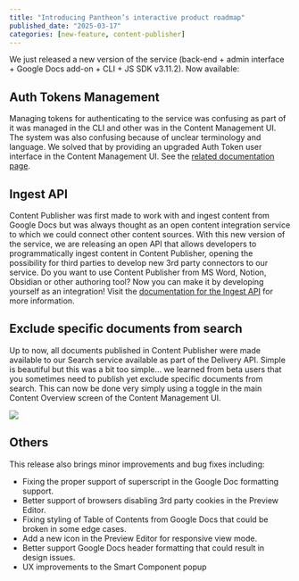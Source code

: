 ```yaml
---
title: "Introducing Pantheon’s interactive product roadmap"
published_date: "2025-03-17"
categories: [new-feature, content-publisher]
---
```

We just released a new version of the service (back-end + admin interface + Google Docs add-on + CLI + JS SDK v3.11.2). 
Now available:

## Auth Tokens Management

[](https://pcc.pantheon.io/docs/release-notes#h.xm86x7zetwrt)

Managing tokens for authenticating to the service was confusing as part of it was managed in the CLI and other was in the Content Management UI. The system was also confusing because of unclear terminology and language. We solved that by providing an upgraded Auth Token user interface in the Content Management UI. See the [related documentation page](https://pcc.pantheon.io/docs/authentication-tokens).

## Ingest API

Content Publisher was first made to work with and ingest content from Google Docs but was always thought as an open content integration service to which we could connect other content sources. With this new version of the service, we are releasing an open API that allows developers to programmatically ingest content in Content Publisher, opening the possibility for third parties to develop new 3rd party connectors to our service. Do you want to use Content Publisher from MS Word, Notion, Obsidian or other authoring tool? Now you can make it by developing yourself as an integration! Visit the [documentation for the Ingest API](https://pcc.pantheon.io/docs/api/pantheoncloud/document/12AfF1OfXxp54qDPqM08k3A_KaTIn_acY9-CF2RG36sE) for more information.

## Exclude specific documents from search

Up to now, all documents published in Content Publisher were made available to our Search service available as part of the Delivery API. Simple is beautiful but this was a bit too simple… we learned from beta users that you sometimes need to publish yet exclude specific documents from search. This can now be done very simply using a toggle in the main Content Overview screen of the Content Management UI.

![](https://cdn.prod.pcc.pantheon.io/bXl9A4Dif2o3vA4YetBQ/3yDXZYC6xLKwFnH4I02F)

## Others

This release also brings minor improvements and bug fixes including:
-   Fixing the proper support of superscript in the Google Doc formatting support.
-   Better support of browsers disabling 3rd party cookies in the Preview Editor.
-   Fixing styling of Table of Contents from Google Docs that could be broken in some edge cases.
-   Add a new icon in the Preview Editor for responsive view mode.
-   Better support Google Docs header formatting that could result in design issues.
-   UX improvements to the Smart Component popup
